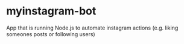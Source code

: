 # myinstagram-bot
App that is running Node.js to automate instagram actions (e.g. liking someones posts or following users)
